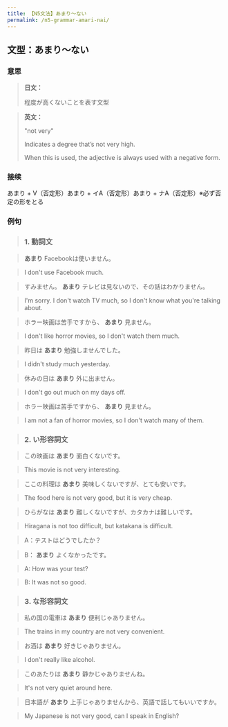 ```yaml
---
title: 【N5文法】あまり〜ない
permalink: /n5-grammar-amari-nai/
---
```


## 文型：あまり〜ない

### 意思

> **日文：**
> 
> 程度が高くないことを表す文型


> **英文：**
> 
> "not very"
> 
> Indicates a degree that’s not very high.
> 
> When this is used, the adjective is always used with a negative form.


### 接续

あまり + V（否定形）あまり + イA（否定形）あまり + ナA（否定形）※必ず否定の形をとる

### 例句

> ### 1\. 動詞文

> **あまり** Facebookは使いません。

> I don't use Facebook much.

> すみません。 **あまり** テレビは見ないので、その話はわかりません。

> I'm sorry. I don't watch TV much, so I don't know what you're talking about.

> ホラー映画は苦手ですから、 **あまり** 見ません。

> I don't like horror movies, so I don't watch them much.

> 昨日は **あまり** 勉強しませんでした。

> I didn't study much yesterday.

> 休みの日は **あまり** 外に出ません。

> I don't go out much on my days off.

> ホラー映画は苦手ですから、 **あまり** 見ません。

> I am not a fan of horror movies, so I don't watch many of them.

> ### 2\. い形容詞文

> この映画は **あまり** 面白くないです。

> This movie is not very interesting.

> ここの料理は **あまり** 美味しくないですが、とても安いです。

> The food here is not very good, but it is very cheap.

> ひらがなは **あまり** 難しくないですが、カタカナは難しいです。

> Hiragana is not too difficult, but katakana is difficult.

> A：テストはどうでしたか？

> B： **あまり** よくなかったです。

> A: How was your test?

> B: It was not so good.

> ### 3\. な形容詞文

> 私の国の電車は **あまり** 便利じゃありません。

> The trains in my country are not very convenient.

> お酒は **あまり** 好きじゃありません。

> I don't really like alcohol.

> このあたりは **あまり** 静かじゃありませんね。

> It's not very quiet around here.

> 日本語が **あまり** 上手じゃありませんから、英語で話してもいいですか。

> My Japanese is not very good, can I speak in English?

